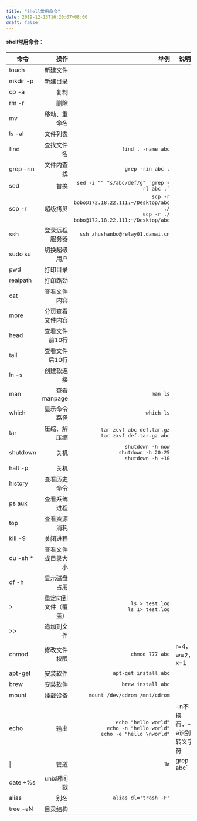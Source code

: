 ```yaml
---
title: "Shell常用命令"
date: 2019-12-13T16:20:07+08:00
draft: false
---
```


#### shell常用命令：
| 命令      | 操作   |  举例  |说明|
| -------- | -----:  | ----:  |---|
| touch    |新建文件|||
| mkdir -p |新建目录|||
| cp -a    |复制|||
| rm -r    |删除|||
| mv       |移动、重命名|||
| ls -al   |文件列表|||
|find      |查找文件名|`find . -name abc`||
|grep -rin |文件内查找|`grep -rin abc .`||
|sed       |替换|`` sed -i "" "s/abc/def/g" `grep -rl abc .` ``||
|scp -r    |超级拷贝|`scp -r bobo@172.18.22.111:~/Desktop/abc ./`<br>`scp -r ./ bobo@172.18.22.111:~/Desktop/abc`||
|ssh       |登录远程服务器|`ssh zhushanbo@relay01.damai.cn`||
|sudo su   |切换超级用户|||
|pwd       |打印目录|||
|realpath  |打印路劲|||
|cat       |查看文件内容|||
|more      |分页查看文件内容|||
|head      |查看文件前10行|||
|tail      |查看文件后10行|||
|ln -s     |创建软连接|||
|man       |查看manpage|`man ls`||
|which     |显示命令路径|`which ls`||
|tar       |压缩、解压缩|`tar zcvf abc def.tar.gz`<br>`tar zxvf def.tar.gz abc`||
|shutdown  |关机|`shutdown -h now`<br>`shutdown -h 20:25`<br>`shutdown -h +10`||
|halt -p   |关机|||
|history   |查看历史命令|||
|ps aux    |查看系统进程|||
|top       |查看资源消耗|||
|kill -9   |关闭进程|||
|du -sh *  |查看文件或目录大小|||
|df -h     |显示磁盘占用|||
|>         |重定向到文件（覆盖）|`ls > test.log`<br>`ls 1> test.log`||
|>>        |追加到文件|||
|chmod     |修改文件权限|`chmod 777 abc`|r=4，w=2，x=1|
|apt-get   |安装软件|`apt-get install abc`||
|brew      |安装软件|`brew install abc`||
|mount     |挂载设备|`mount /dev/cdrom /mnt/cdrom`||
|echo      |输出|`echo "hello world"`<br>`echo -n "hello world"`<br>`echo -e "hello \nworld"`|-n不换行，-e识别转义字符|
|\|        |管道|`ls | grep abc`||
|date +%s  |unix时间戳|||
|alias     |别名|`alias dl='trash -F'`||
|tree -aN  |目录结构|||